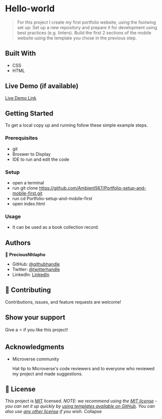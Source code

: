 # Hello-world
>For this project I create my first portfolio website, using the foolwing set up: Set up a new repository and prepare it for development using best practices (e.g. linters). Build the first 2 sections of the mobile website using the template you chose in the previous step.
## Built With
- CSS
- HTML
## Live Demo (if available)
[Live Demo Link](https://livedemo.com)
## Getting Started
To get a local copy up and running follow these simple example steps.
### Prerequisites
- git
- Broswer to Display
- IDE to run and edit the code
### Setup
- open a terminal
- run git clone https://github.com/Ambient567/Portfolio-setup-and-mobile-first.git
- run cd Portfolio-setup-and-mobile-first
- open index.html
### Usage
- It can be used as a book collection record.

## Authors
👤 **PreciousNhlapho**
- GitHub: [@githubhandle](https://github.com/Ambient567/Portfolio-setup-and-mobile-first.git)
- Twitter: [@twitterhandle](https://twitter.com/pnhlapho59@gmail.com)
- LinkedIn: [LinkedIn]()
## 🤝 Contributing
Contributions, issues, and feature requests are welcome!
## Show your support
Give a ⭐️ if you like this project!
## Acknowledgments
- Microverse community

    Hat tip to Microverse's code reviewers and to everyone who reviewed my project and made suggestions.
## 📝 License
This project is [MIT](./LICENSE) licensed.
_NOTE: we recommend using the [MIT license](https://choosealicense.com/licenses/mit/) - you can set it up quickly by [using templates available on GitHub](https://docs.github.com/en/communities/setting-up-your-project-for-healthy-contributions/adding-a-license-to-a-repository). You can also use [any other license](https://choosealicense.com/licenses/) if you wish._
Collapse

